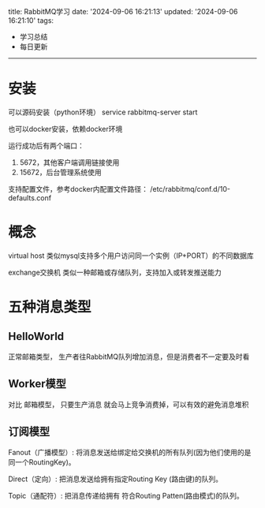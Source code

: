 title: RabbitMQ学习
date: '2024-09-06 16:21:13'
updated: '2024-09-06 16:21:10'
tags:
  - 学习总结
  - 每日更新
---
# 安装

可以源码安装（python环境）
service rabbitmq-server start

也可以docker安装，依赖docker环境


运行成功后有两个端口：

1. 5672，其他客户端调用链接使用
2. 15672，后台管理系统使用

支持配置文件，参考docker内配置文件路径： /etc/rabbitmq/conf.d/10-defaults.conf

# 概念

virtual host 
类似mysql支持多个用户访问同一个实例（IP+PORT）的不同数据库

exchange交换机
类似一种邮箱或存储队列，支持加入或转发推送能力

# 五种消息类型

## HelloWorld

正常邮箱类型， 生产者往RabbitMQ队列增加消息，但是消费者不一定要及时看


## Worker模型
对比 邮箱模型， 只要生产消息 就会马上竞争消费掉，可以有效的避免消息堆积



## 订阅模型
Fanout（广播模型）: 将消息发送给绑定给交换机的所有队列(因为他们使用的是同一个RoutingKey)。


Direct（定向）: 把消息发送给拥有指定Routing Key (路由键)的队列。


Topic（通配符）: 把消息传递给拥有 符合Routing Patten(路由模式)的队列。








